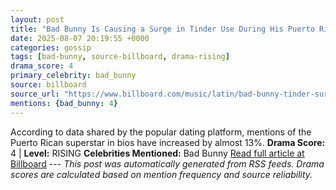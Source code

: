 ```yaml
---
layout: post
title: "Bad Bunny Is Causing a Surge in Tinder Use During His Puerto Rico Residency"
date: 2025-08-07 20:19:55 +0000
categories: gossip
tags: [bad-bunny, source-billboard, drama-rising]
drama_score: 4
primary_celebrity: bad_bunny
source: billboard
source_url: "https://www.billboard.com/music/latin/bad-bunny-tinder-surge-puerto-rico-residency-1236038895/"
mentions: {bad_bunny: 4}
---
```


According to data shared by the popular dating platform, mentions of the Puerto Rican superstar in bios have increased by almost 13%. **Drama Score:** 4 | **Level:** RISING **Celebrities Mentioned:** Bad Bunny [Read full article at Billboard](https://www.billboard.com/music/latin/bad-bunny-tinder-surge-puerto-rico-residency-1236038895/) --- *This post was automatically generated from RSS feeds. Drama scores are calculated based on mention frequency and source reliability.*